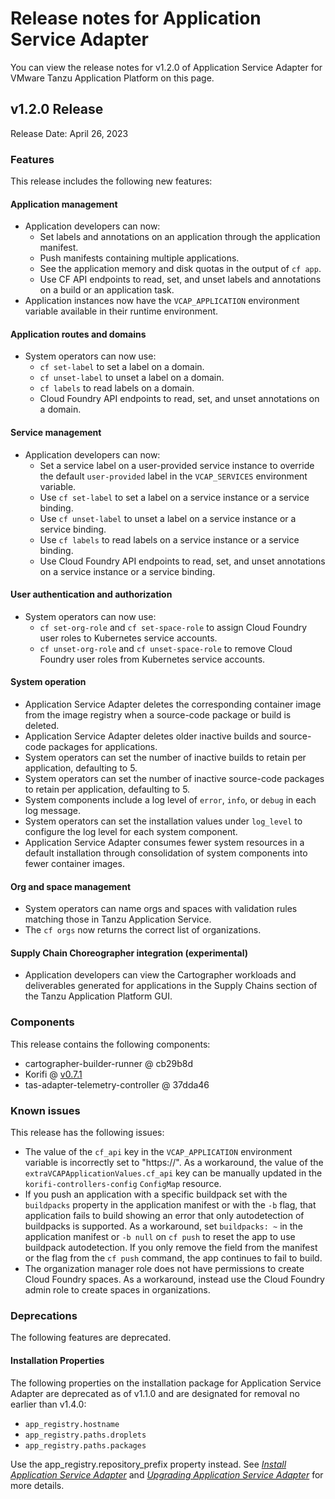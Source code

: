 # Release notes for Application Service Adapter

You can view the release notes for v1.2.0 of Application Service Adapter for VMware
Tanzu Application Platform on this page.

## <a id='1-2-0'></a> v1.2.0 Release

Release Date: April 26, 2023

### Features

This release includes the following new features:

#### Application management

- Application developers can now:
  - Set labels and annotations on an application through the application
    manifest.
  - Push manifests containing multiple applications.
  - See the application memory and disk quotas in the output of `cf app`.
  - Use CF API endpoints to read, set, and unset labels and annotations on a
    build or an application task.
- Application instances now have the `VCAP_APPLICATION` environment variable
  available in their runtime environment.

#### Application routes and domains

- System operators can now use:
  - `cf set-label` to set a label on a domain.
  - `cf unset-label` to unset a label on a domain.
  - `cf labels` to read labels on a domain.
  - Cloud Foundry API endpoints to read, set, and unset annotations on a domain.

#### Service management

- Application developers can now:
  - Set a service label on a user-provided service instance to override the
    default `user-provided` label in the `VCAP_SERVICES` environment variable.
  - Use `cf set-label` to set a label on a service instance or a service
    binding.
  - Use `cf unset-label` to unset a label on a service instance or a service
    binding.
  - Use `cf labels` to read labels on a service instance or a service binding.
  - Use Cloud Foundry API endpoints to read, set, and unset annotations on a
    service instance or a service binding.

#### User authentication and authorization

- System operators can now use:
  - `cf set-org-role` and `cf set-space-role` to assign Cloud Foundry user roles
    to Kubernetes service accounts.
  - `cf unset-org-role` and `cf unset-space-role` to remove Cloud Foundry user
    roles from Kubernetes service accounts.

#### System operation

- Application Service Adapter deletes the corresponding container image from the
  image registry when a source-code package or build is deleted.
- Application Service Adapter deletes older inactive builds and source-code
  packages for applications.
- System operators can set the number of inactive builds to retain per
  application, defaulting to 5.
- System operators can set the number of inactive source-code packages to retain
  per application, defaulting to 5.
- System components include a log level of `error`, `info`, or `debug` in each
  log message.
- System operators can set the installation values under `log_level` to
  configure the log level for each system component.
- Application Service Adapter consumes fewer system resources in a default
  installation through consolidation of system components into fewer container
  images.

#### Org and space management

- System operators can name orgs and spaces with validation rules matching those
  in Tanzu Application Service.
- The `cf orgs` now returns the correct list of organizations.

#### Supply Chain Choreographer integration (experimental)

- Application developers can view the Cartographer workloads and deliverables
  generated for applications in the Supply Chains section of the Tanzu
  Application Platform GUI.

### Components

This release contains the following components:

- cartographer-builder-runner @ cb29b8d
- Korifi @ [v0.7.1](https://github.com/cloudfoundry/korifi/tree/v0.7.1)
- tas-adapter-telemetry-controller @ 37dda46

### Known issues

This release has the following issues:

- The value of the `cf_api` key in the `VCAP_APPLICATION` environment variable is incorrectly set to "https://".
  As a workaround, the value of the `extraVCAPApplicationValues.cf_api` key can be manually updated in the `korifi-controllers-config` `ConfigMap` resource.
- If you push an application with a specific buildpack set with the `buildpacks`
  property in the application manifest or with the `-b` flag, that application
  fails to build showing an error that only autodetection of buildpacks is
  supported. As a workaround, set `buildpacks: ~` in the application manifest or
  `-b null` on `cf push` to reset the app to use buildpack autodetection. If you
  only remove the field from the manifest or the flag from the `cf push`
  command, the app continues to fail to build.
- The organization manager role does not have permissions to create Cloud
  Foundry spaces. As a workaround, instead use the Cloud Foundry admin role to
  create spaces in organizations.

### Deprecations

The following features are deprecated.

#### Installation Properties

The following properties on the installation package for Application Service
Adapter are deprecated as of v1.1.0 and are designated for removal no earlier
than v1.4.0:

- `app_registry.hostname`
- `app_registry.paths.droplets`
- `app_registry.paths.packages`

Use the app_registry.repository_prefix property instead. See [_Install
Application Service Adapter_](install.md) and [_Upgrading Application Service
Adapter_](upgrading.md) for more details.
